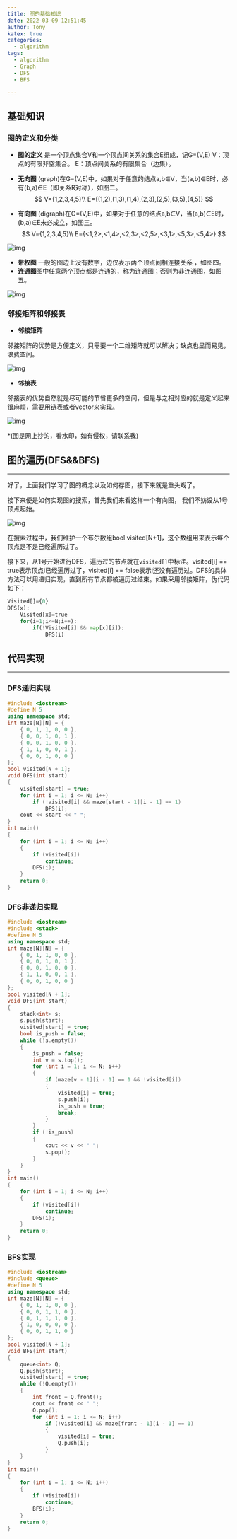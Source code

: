 ```yaml
---
title: 图的基础知识
date: 2022-03-09 12:51:45
author: Tony
katex: true
categories:
  - algorithm
tags:
  - algorithm
  - Graph
  - DFS
  - BFS

---
```


## 基础知识

### 图的定义和分类

- **图的定义** 是一个顶点集合V和一个顶点间关系的集合E组成，记G=(V,E) V：顶点的有限非空集合。 E：顶点间关系的有限集合（边集）。

- **无向图** (graph)在G=(V,E)中，如果对于任意的结点a,b∈V，当(a,b)∈E时，必有(b,a)∈E（即关系R对称），如图二。
  $$
  V={1,2,3,4,5}\\ 
  E={(1,2),(1,3),(1,4),(2,3),(2,5),(3,5),(4,5)}
  $$
  
- **有向图** (digraph)在G=(V,E)中，如果对于任意的结点a,b∈V，当(a,b)∈E时，(b,a)∈E未必成立，如图三。 
  $$
  V={1,2,3,4,5}\\
  E={<1,2>,<1,4>,<2,3>,<2,5>,<3,1>,<5,3>,<5,4>}
  $$

![img](Graph-search/image-1.png)

- **带权图** 一般的图边上没有数字，边仅表示两个顶点间相连接关系 ，如图四。
- **连通图**图中任意两个顶点都是连通的，称为连通图；否则为非连通图，如图五。

![img](Graph-search/image-2.png)

### 邻接矩阵和邻接表

- **邻接矩阵**

邻接矩阵的优势是方便定义，只需要一个二维矩阵就可以解决；缺点也显而易见，浪费空间。

![img](Graph-search/v2-9e2643ca5d96f86a391c36de4d3bd48d_720w.jpg)

- **邻接表**

邻接表的优势自然就是尽可能的节省更多的空间，但是与之相对应的就是定义起来很麻烦，需要用链表或者vector来实现。

![img](Graph-search/v2-4a4d37df348f283649e2aecc74d959b5_720w.jpg)

*(图是网上抄的，看水印，如有侵权，请联系我)

## 图的遍历(DFS&&BFS)

------

好了，上面我们学习了图的概念以及如何存图，接下来就是重头戏了。

接下来便是如何实现图的搜索，首先我们来看这样一个有向图， 我们不妨设从1号顶点起始。

![img](Graph-search/image-3.png)

在搜索过程中，我们维护一个布尔数组bool visited[N+1]，这个数组用来表示每个顶点是不是已经遍历过了。

接下来，从1号开始进行DFS，遍历过的节点就在`visited[]`中标注。visited[i] == true表示顶点i已经遍历过了，visited[i] == false表示i还没有遍历过。DFS的具体方法可以用递归实现，直到所有节点都被遍历过结束。如果采用邻接矩阵，伪代码如下：

```python
Visited[]={0}
DFS(x):
	Visited[x]=true
	for(i=1;i<=N;i++):
		if(!Visited[i] && map[x][i]):
			DFS(i)
```

## 代码实现

------

### DFS递归实现

```c++
#include <iostream>
#define N 5
using namespace std;
int maze[N][N] = {
    { 0, 1, 1, 0, 0 },
    { 0, 0, 1, 0, 1 },
    { 0, 0, 1, 0, 0 },
    { 1, 1, 0, 0, 1 },
    { 0, 0, 1, 0, 0 }
};
bool visited[N + 1];
void DFS(int start)
{
    visited[start] = true;
    for (int i = 1; i <= N; i++)
        if (!visited[i] && maze[start - 1][i - 1] == 1)
            DFS(i);
    cout << start << " ";
}
int main()
{
    for (int i = 1; i <= N; i++)
    {
        if (visited[i])
            continue;
        DFS(i);
    }
    return 0;
}
```

### DFS非递归实现

```c++
#include <iostream>
#include <stack>
#define N 5
using namespace std;
int maze[N][N] = {
    { 0, 1, 1, 0, 0 },
    { 0, 0, 1, 0, 1 },
    { 0, 0, 1, 0, 0 },
    { 1, 1, 0, 0, 1 },
    { 0, 0, 1, 0, 0 }
};
bool visited[N + 1];
void DFS(int start)
{
    stack<int> s;
    s.push(start);
    visited[start] = true;
    bool is_push = false;
    while (!s.empty())
    {
        is_push = false;
        int v = s.top();
        for (int i = 1; i <= N; i++)
        {
            if (maze[v - 1][i - 1] == 1 && !visited[i])
            {
                visited[i] = true;
                s.push(i);
                is_push = true;
                break;
            }
        }
        if (!is_push)
        {
            cout << v << " ";
            s.pop();
        }
    }
}
int main()
{
    for (int i = 1; i <= N; i++)
    {
        if (visited[i])
            continue;
        DFS(i);
    }
    return 0;
}
```

### BFS实现

```c++
#include <iostream>
#include <queue>
#define N 5
using namespace std;
int maze[N][N] = {
    { 0, 1, 1, 0, 0 },
    { 0, 0, 1, 1, 0 },
    { 0, 1, 1, 1, 0 },
    { 1, 0, 0, 0, 0 },
    { 0, 0, 1, 1, 0 }
};
bool visited[N + 1];
void BFS(int start)
{
    queue<int> Q;
    Q.push(start);
    visited[start] = true;
    while (!Q.empty())
    {
        int front = Q.front();
        cout << front << " ";
        Q.pop();
        for (int i = 1; i <= N; i++)
            if (!visited[i] && maze[front - 1][i - 1] == 1)
            {
                visited[i] = true;
                Q.push(i);
            }
    }
}
int main()
{
    for (int i = 1; i <= N; i++)
    {
        if (visited[i])
            continue;
        BFS(i);
    }
    return 0;
}
```
